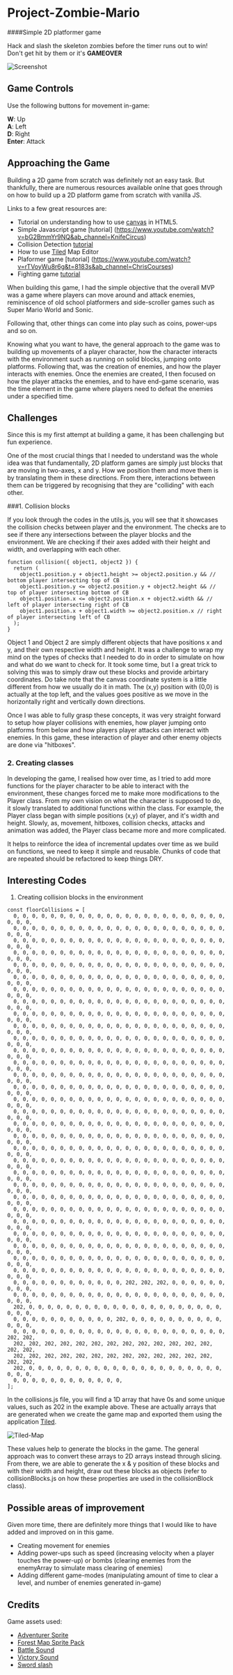 # Project-Zombie-Mario

####Simple 2D platformer game

Hack and slash the skeleton zombies before the timer runs out to win!  
Don't get hit by them or it's **GAMEOVER**

![Screenshot](screenshots/MainGame.png?raw=true)

## Game Controls

Use the following buttons for movement in-game:  

**W**: Up  
**A**: Left  
**D**: Right  
**Enter**: Attack

## Approaching the Game

Building a 2D game from scratch was definitely not an easy task. But thankfully, there are numerous resources available onlne that goes through on how to build up a 2D platform game from scratch with vanilla JS.

Links to a few great resources are:

- Tutorial on understanding how to use [canvas](https://developer.mozilla.org/en-US/docs/Web/API/Canvas_API) in HTML5.
- Simple Javascript game [tutorial] (https://www.youtube.com/watch?v=bG2BmmYr9NQ&ab_channel=KnifeCircus)
- Collision Detection [tutorial](https://www.youtube.com/watch?v=_MyPLZSGS3s&ab_channel=ChrisCourses)
- How to use [Tiled](https://www.youtube.com/watch?v=IHmF_bRpOAE&ab_channel=Challacade) Map Editor
- Plaformer game [tutorial] (https://www.youtube.com/watch?v=rTVoyWu8r6g&t=8183s&ab_channel=ChrisCourses)
- Fighting game [tutorial](https://www.youtube.com/watch?v=vyqbNFMDRGQ&ab_channel=ChrisCourses)

When building this game, I had the simple objective that the overall MVP was a game where players can move around and attack enemies, reminiscence of old school platformers and side-scroller games such as Super Mario World and Sonic.

Following that, other things can come into play such as coins, power-ups and so on.

Knowing what you want to have, the general approach to the game was to building up movements of a player character, how the character interacts with the environment such as running on solid blocks, jumping onto platforms. Following that, was the creation of enemies, and how the player interacts with enemies. Once the enemies are created, I then focused on how the player attacks the enemies, and to have end-game scenario, was the time element in the game where players need to defeat the enemies under a specified time.

## Challenges

Since this is my first attempt at building a game, it has been challenging but fun experience.

One of the most crucial things that I needed to understand was the whole idea was that fundamentally, 2D platform games are simply just blocks that are moving in two-axes, x and y. How we position them and move them is by translating them in these directions. From there, interactions between them can be triggered by recognising that they are "colliding" with each other.

###1. Collision blocks

If you look through the codes in the utils.js, you will see that it showcases the collision checks between player and the environment. The checks are to see if there any intersections between the player blocks and the environment. We are checking if their axes added with their height and width, and overlapping with each other.

```
function collision({ object1, object2 }) {
  return (
    object1.position.y + object1.height >= object2.position.y && // bottom player intersecting top of CB
    object1.position.y <= object2.position.y + object2.height && // top of player intersecting bottom of CB
    object1.position.x <= object2.position.x + object2.width && // left of player intersecting right of CB
    object1.position.x + object1.width >= object2.position.x // right of player intersecting left of CB
  );
}
```

Object 1 and Object 2 are simply different objects that have positions x and y, and their own respective width and height. It was a challenge to wrap my mind on the types of checks that I needed to do in order to simulate on how and what do we want to check for. It took some time, but I a great trick to solving this was to simply draw out these blocks and provide arbirtary coordinates. Do take note that the canvas coordinate system is a little different from how we usually do it in math. The (x,y) position with (0,0) is actually at the top left, and the values goes positive as we move in the horizontally right and vertically down directions.

Once I was able to fully grasp these concepts, it was very straight forward to setup how player collisions with enemies, how player jumping onto platforms from below and how players player attacks can interact with enemies. In this game, these interaction of player and other enemy objects are done via "hitboxes".

### 2. Creating classes

In developing the game, I realised how over time, as I tried to add more functions for the player character to be able to interact with the environment, these changes forced me to make more modifications to the Player class. From my own vision on what the character is supposed to do, it slowly translated to additional functions within the class. For example, the Player class began with simple positions (x,y) of player, and it's width and height. Slowly, as, movement, hitboxes, collision checks, attacks and animation was added, the Player class became more and more complicated.

It helps to reinforce the idea of incremental updates over time as we build on functions, we need to keep it simple and reusable. Chunks of code that are repeated should be refactored to keep things DRY.

## Interesting Codes

1. Creating collision blocks in the environment

```
const floorCollisions = [
  0, 0, 0, 0, 0, 0, 0, 0, 0, 0, 0, 0, 0, 0, 0, 0, 0, 0, 0, 0, 0, 0, 0, 0, 0, 0,
  0, 0, 0, 0, 0, 0, 0, 0, 0, 0, 0, 0, 0, 0, 0, 0, 0, 0, 0, 0, 0, 0, 0, 0, 0, 0,
  0, 0, 0, 0, 0, 0, 0, 0, 0, 0, 0, 0, 0, 0, 0, 0, 0, 0, 0, 0, 0, 0, 0, 0, 0, 0,
  0, 0, 0, 0, 0, 0, 0, 0, 0, 0, 0, 0, 0, 0, 0, 0, 0, 0, 0, 0, 0, 0, 0, 0, 0, 0,
  0, 0, 0, 0, 0, 0, 0, 0, 0, 0, 0, 0, 0, 0, 0, 0, 0, 0, 0, 0, 0, 0, 0, 0, 0, 0,
  0, 0, 0, 0, 0, 0, 0, 0, 0, 0, 0, 0, 0, 0, 0, 0, 0, 0, 0, 0, 0, 0, 0, 0, 0, 0,
  0, 0, 0, 0, 0, 0, 0, 0, 0, 0, 0, 0, 0, 0, 0, 0, 0, 0, 0, 0, 0, 0, 0, 0, 0, 0,
  0, 0, 0, 0, 0, 0, 0, 0, 0, 0, 0, 0, 0, 0, 0, 0, 0, 0, 0, 0, 0, 0, 0, 0, 0, 0,
  0, 0, 0, 0, 0, 0, 0, 0, 0, 0, 0, 0, 0, 0, 0, 0, 0, 0, 0, 0, 0, 0, 0, 0, 0, 0,
  0, 0, 0, 0, 0, 0, 0, 0, 0, 0, 0, 0, 0, 0, 0, 0, 0, 0, 0, 0, 0, 0, 0, 0, 0, 0,
  0, 0, 0, 0, 0, 0, 0, 0, 0, 0, 0, 0, 0, 0, 0, 0, 0, 0, 0, 0, 0, 0, 0, 0, 0, 0,
  0, 0, 0, 0, 0, 0, 0, 0, 0, 0, 0, 0, 0, 0, 0, 0, 0, 0, 0, 0, 0, 0, 0, 0, 0, 0,
  0, 0, 0, 0, 0, 0, 0, 0, 0, 0, 0, 0, 0, 0, 0, 0, 0, 0, 0, 0, 0, 0, 0, 0, 0, 0,
  0, 0, 0, 0, 0, 0, 0, 0, 0, 0, 0, 0, 0, 0, 0, 0, 0, 0, 0, 0, 0, 0, 0, 0, 0, 0,
  0, 0, 0, 0, 0, 0, 0, 0, 0, 0, 0, 0, 0, 0, 0, 0, 0, 0, 0, 0, 0, 0, 0, 0, 0, 0,
  0, 0, 0, 0, 0, 0, 0, 0, 0, 0, 0, 0, 0, 0, 0, 0, 0, 0, 0, 0, 0, 0, 0, 0, 0, 0,
  0, 0, 0, 0, 0, 0, 0, 0, 0, 0, 0, 0, 0, 0, 0, 0, 0, 0, 0, 0, 0, 0, 0, 0, 0, 0,
  0, 0, 0, 0, 0, 0, 0, 0, 0, 0, 0, 0, 0, 0, 0, 0, 0, 0, 0, 0, 0, 0, 0, 0, 0, 0,
  0, 0, 0, 0, 0, 0, 0, 0, 0, 0, 0, 0, 0, 0, 0, 0, 0, 0, 0, 0, 0, 0, 0, 0, 0, 0,
  0, 0, 0, 0, 0, 0, 0, 0, 0, 0, 0, 0, 0, 0, 0, 0, 0, 0, 0, 0, 0, 0, 0, 0, 0, 0,
  0, 0, 0, 0, 0, 0, 0, 0, 0, 0, 0, 0, 0, 0, 0, 0, 0, 0, 0, 0, 0, 0, 0, 0, 0, 0,
  0, 0, 0, 0, 0, 0, 0, 0, 0, 0, 0, 0, 0, 0, 0, 0, 0, 0, 0, 0, 0, 0, 0, 0, 0, 0,
  0, 0, 0, 0, 0, 0, 0, 0, 0, 0, 0, 0, 0, 0, 0, 0, 0, 0, 0, 0, 0, 0, 0, 0, 0, 0,
  0, 0, 0, 0, 0, 0, 0, 0, 0, 0, 0, 0, 0, 0, 0, 0, 0, 0, 0, 0, 0, 0, 0, 0, 0, 0,
  0, 0, 0, 0, 0, 0, 0, 0, 0, 0, 0, 0, 0, 0, 0, 0, 0, 0, 0, 0, 0, 0, 0, 0, 0, 0,
  0, 0, 0, 0, 0, 0, 0, 0, 0, 0, 0, 0, 0, 0, 0, 0, 0, 0, 0, 0, 0, 0, 0, 0, 0, 0,
  0, 0, 0, 0, 0, 0, 0, 0, 0, 0, 0, 0, 0, 0, 0, 0, 0, 0, 0, 0, 0, 0, 0, 0, 0, 0,
  0, 0, 0, 0, 0, 0, 0, 0, 0, 0, 0, 0, 0, 0, 0, 0, 0, 0, 0, 0, 0, 0, 0, 0, 0, 0,
  0, 0, 0, 0, 0, 0, 0, 0, 0, 0, 0, 0, 0, 0, 0, 0, 0, 0, 0, 0, 0, 0, 0, 0, 0, 0,
  0, 0, 0, 0, 0, 0, 0, 0, 0, 0, 0, 0, 0, 0, 0, 0, 0, 0, 0, 0, 0, 0, 0, 0, 0, 0,
  0, 0, 0, 0, 0, 0, 0, 0, 0, 0, 0, 0, 202, 202, 202, 0, 0, 0, 0, 0, 0, 0, 0, 0,
  0, 0, 0, 0, 0, 0, 0, 0, 0, 0, 0, 0, 0, 0, 0, 0, 0, 0, 0, 0, 0, 0, 0, 0, 0, 0,
  202, 0, 0, 0, 0, 0, 0, 0, 0, 0, 0, 0, 0, 0, 0, 0, 0, 0, 0, 0, 0, 0, 0, 0, 0,
  0, 0, 0, 0, 0, 0, 0, 0, 0, 0, 0, 202, 0, 0, 0, 0, 0, 0, 0, 0, 0, 0, 0, 0, 0,
  0, 0, 0, 0, 0, 0, 0, 0, 0, 0, 0, 0, 0, 0, 0, 0, 0, 0, 0, 0, 0, 0, 0, 202, 202,
  202, 202, 202, 202, 202, 202, 202, 202, 202, 202, 202, 202, 202, 202, 202,
  202, 202, 202, 202, 202, 202, 202, 202, 202, 202, 202, 202, 202, 202, 202,
  202, 0, 0, 0, 0, 0, 0, 0, 0, 0, 0, 0, 0, 0, 0, 0, 0, 0, 0, 0, 0, 0, 0, 0, 0,
  0, 0, 0, 0, 0, 0, 0, 0, 0, 0, 0, 0,
];
```

In the collisions.js file, you will find a 1D array that have 0s and some unique values, such as 202 in the example above. These are actually arrays that are generated when we create the game map and exported them using the application [Tiled](https://www.mapeditor.org/).

![Tiled-Map](screenshots/tiledMap.png?raw=true)

These values help to generate the blocks in the game. The general approach was to convert these arrays to 2D arrays instead through slicing. From there, we are able to generate the x & y position of these blocks and with their width and height, draw out these blocks as objects (refer to collisionBlocks.js on how these properties are used in the collisionBlock class).

## Possible areas of improvement

Given more time, there are definitely more things that I would like to have added and improved on in this game.

- Creating movement for enemies
- Adding power-ups such as speed (increasing velocity when a player touches the power-up) or bombs (clearing enemies from the enemyArray to simulate mass clearing of enemies)
- Adding different game-modes (manipulating amount of time to clear a level, and number of enemies generated in-game)

## Credits

Game assets used:

- [Adventurer Sprite](https://rvros.itch.io/animated-pixel-hero)
- [Forest Map Sprite Pack](https://anokolisa.itch.io/high-forest-assets-pack)
- [Battle Sound](https://www.youtube.com/watch?v=nSSNMRHwWiA&list=PLrCag3iuaIvPfSTRdBqQqzhywA-FMoJ4W&index=3&ab_channel=lastcn)
- [Victory Sound](https://www.youtube.com/watch?v=xVPWVD99m6o&list=PLrCag3iuaIvPfSTRdBqQqzhywA-FMoJ4W&index=4&ab_channel=lastcn)
- [Sword slash](https://www.youtube.com/watch?v=BQV5rbBMjCQ&ab_channel=CPhTFluke)
